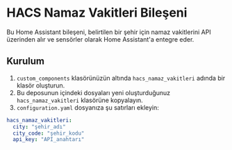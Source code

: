 # HACS Namaz Vakitleri Bileşeni

Bu Home Assistant bileşeni, belirtilen bir şehir için namaz vakitlerini API üzerinden alır ve sensörler olarak Home Assistant'a entegre eder.

## Kurulum

1. `custom_components` klasörünüzün altında `hacs_namaz_vakitleri` adında bir klasör oluşturun.
2. Bu deposunun içindeki dosyaları yeni oluşturduğunuz `hacs_namaz_vakitleri` klasörüne kopyalayın.
3. `configuration.yaml` dosyanıza şu satırları ekleyin:

```yaml
hacs_namaz_vakitleri:
  city: "şehir_adı"
  city_code: "şehir_kodu"
  api_key: "API_anahtarı"


